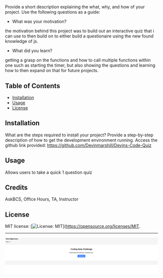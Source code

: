 # <Coding Quiz>

## 

Provide a short description explaining the what, why, and how of your project. Use the following questions as a guide:

- What was your motivation?

the motivation behind this project was to build out an interactive quiz that i can use to then build on to either build a questionaire using the new found knowledge of js.


- What did you learn?

getting a grasp on the functions and how to call multiple functions within one such as starting the timer, but also showing the questions and learning how to then expand on that for future projects.

## Table of Contents 

- [Installation](#installation)
- [Usage](#usage)
- [License](#license)

## Installation

What are the steps required to install your project? Provide a step-by-step description of how to get the development environment running.
Access the github link provided: https://github.com/Devinmarshill/Devins-Code-Quiz

## Usage

Allows users to take a quick 1 question quiz 


## Credits

AskBCS, Office Hours, TA, Instructor

## License


MIT license: [![License: MIT](https://img.shields.io/badge/License-MIT-yellow.svg)](https://opensource.org/licenses/MIT.

---
![Alt text](image-1.png)
